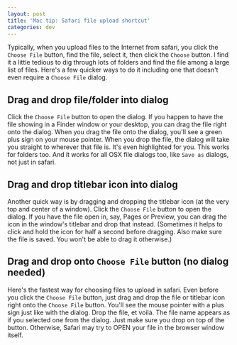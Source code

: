 ```yaml
---
layout: post
title: 'Mac tip: Safari file upload shortcut'
categories: dev
---
```


Typically, when you upload files to the Internet from safari, you click the `Choose File` button, find the file, select it, then click the `Choose` button.
I find it a little tedious to dig through lots of folders and find the file among a large list of files.
Here's a few quicker ways to do it including one that doesn't even require a `Choose File` dialog.

## Drag and drop file/folder into dialog

Click the `Choose File` button to open the dialog.
If you happen to have the file showing in a Finder window or your desktop, you can drag the file right onto the dialog.
When you drag the file onto the dialog, you'll see a green plus sign on your mouse pointer.
When you drop the file, the dialog will take you straight to wherever that file is.
It's even highlighted for you.
This works for folders too.
And it works for all OSX file dialogs too, like `Save as` dialogs, not just in safari.

## Drag and drop titlebar icon into dialog

Another quick way is by dragging and dropping the titlebar icon (at the very top and center of a window).
Click the `Choose File` button to open the dialog.
If you have the file open in, say, Pages or Preview, you can drag the icon in the window's titlebar and drop that instead.
(Sometimes it helps to click and hold the icon for half a second before dragging.
Also make sure the file is saved.
You won't be able to drag it otherwise.)

## Drag and drop onto `Choose File` button (no dialog needed)

Here's the fastest way for choosing files to upload in safari.
Even before you click the `Choose File` button, just drag and drop the file or titlebar icon right onto the `Choose File` button.
You'll see the mouse pointer with a plus sign just like with the dialog.
Drop the file, et voilà.
The file name appears as if you selected one from the dialog.
Just make sure you drop on top of the button.
Otherwise, Safari may try to OPEN your file in the browser window itself.
